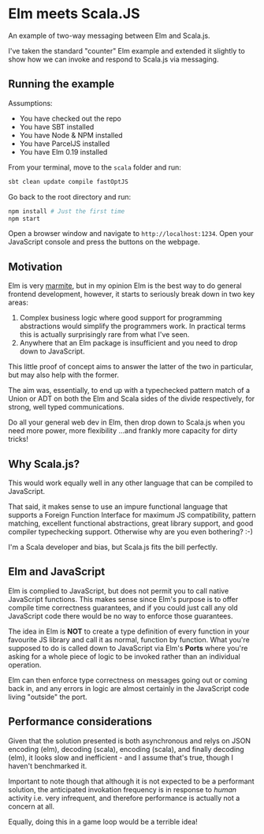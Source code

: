 # Elm meets Scala.JS

An example of two-way messaging between Elm and Scala.js.

I've taken the standard "counter" Elm example and extended it slightly to show how we can invoke and respond to Scala.js via messaging.

## Running the example

Assumptions:

- You have checked out the repo
- You have SBT installed
- You have Node & NPM installed
- You have ParcelJS installed
- You have Elm 0.19 installed

From your terminal, move to the `scala` folder and run:

```bash
sbt clean update compile fastOptJS
```

Go back to the root directory and run:

```bash
npm install # Just the first time
npm start
```

Open a browser window and navigate to `http://localhost:1234`. Open your JavaScript console and press the buttons on the webpage.

## Motivation

Elm is very [marmite](https://en.wikipedia.org/wiki/Marmite), but in my opinion Elm is the best way to do general frontend development, however, it starts to seriously break down in two key areas:

1. Complex business logic where good support for programming abstractions would simplify the programmers work. In practical terms this is actually surprisingly rare from what I've seen.
2. Anywhere that an Elm package is insufficient and you need to drop down to JavaScript.

This little proof of concept aims to answer the latter of the two in particular, but may also help with the former.

The aim was, essentially, to end up with a typechecked pattern match of a Union or ADT on both the Elm and Scala sides of the divide respectively, for strong, well typed communications.

Do all your general web dev in Elm, then drop down to Scala.js when you need more power, more flexibility ...and frankly more capacity for dirty tricks!

## Why Scala.js?

This would work equally well in any other language that can be compiled to JavaScript.

That said, it makes sense to use an impure functional language that supports a Foreign Function Interface for maximum JS compatibility, pattern matching, excellent functional abstractions, great library support, and good compiler typechecking support. Otherwise why are you even bothering? :-)

I'm a Scala developer and bias, but Scala.js fits the bill perfectly.

## Elm and JavaScript

Elm is complied to JavaScript, but does not permit you to call native JavaScript functions. This makes sense since Elm's purpose is to offer compile time correctness guarantees, and if you could just call any old JavaScript code there would be no way to enforce those guarantees.

The idea in Elm is **NOT** to create a type definition of every function in your favourite JS library and call it as normal, function by function. What you're supposed to do is called down to JavaScript via Elm's **Ports** where you're asking for a whole piece of logic to be invoked rather than an individual operation.

Elm can then enforce type correctness on messages going out or coming back in, and any errors in logic are almost certainly in the JavaScript code living "outside" the port.

## Performance considerations

Given that the solution presented is both asynchronous and relys on JSON encoding (elm), decoding (scala), encoding (scala), and finally decoding (elm), it looks slow and inefficient - and I assume that's true, though I haven't benchmarked it.

Important to note though that although it is not expected to be a performant solution, the anticipated invokation frequency is in response to *human* activity i.e. very infrequent, and therefore performance is actually not a concern at all.

Equally, doing this in a game loop would be a terrible idea!

